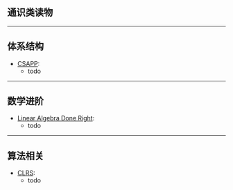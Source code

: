 ## 通识类读物

---
## 体系结构
- [CSAPP](https://csapp.cs.cmu.edu/):
    - todo
---
## 数学进阶
- [Linear Algebra Done Right](https://linear.axler.net/):
    - todo
---
## 算法相关
- [CLRS](https://mitpress.mit.edu/9780262046305/introduction-to-algorithms/):
    - todo